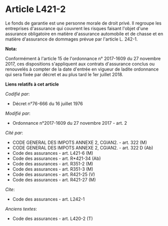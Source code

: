 # Article L421-2

Le fonds de garantie est une personne morale de droit privé. Il regroupe les entreprises d'assurance qui couvrent les risques
faisant l'objet d'une assurance obligatoire en matière d'assurance automobile et de chasse et en matière d'assurance de
dommages prévue par l'article L. 242-1.

**Nota:**

Conformément à l'article 15 de l'ordonnance n° 2017-1609 du 27 novembre 2017, ces dispositions s'appliquent aux contrats
d'assurance conclus ou renouvelés à compter de la date d'entrée en vigueur de ladite ordonnance qui sera fixée par décret et
au plus tard le 1er juillet 2018.

**Liens relatifs à cet article**

_Codifié par_:

  - Décret n°76-666 du 16 juillet 1976

_Modifié par_:

  - Ordonnance n°2017-1609 du 27 novembre 2017 - art. 2

_Cité par_:

  - CODE GENERAL DES IMPOTS ANNEXE 2, CGIAN2. - art. 322 (M)
  - CODE GENERAL DES IMPOTS ANNEXE 2, CGIAN2. - art. 322 D (Ab)
  - Code des assurances - art. L421-6 (M)
  - Code des assurances - art. R*421-34 (Ab)
  - Code des assurances - art. R351-2 (M)
  - Code des assurances - art. R351-3 (M)
  - Code des assurances - art. R421-25 (V)
  - Code des assurances - art. R421-27 (M)

_Cite_:

  - Code des assurances - art. L242-1

_Anciens textes_:

  - Code des assurances - art. L420-2 (T)
